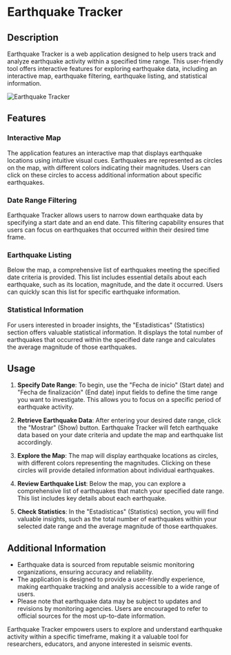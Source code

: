 # Earthquake Tracker

## Description

Earthquake Tracker is a web application designed to help users track and analyze earthquake activity within a specified time range. This user-friendly tool offers interactive features for exploring earthquake data, including an interactive map, earthquake filtering, earthquake listing, and statistical information.

![Earthquake Tracker](earthquake_tracker_screenshot.png)

## Features

### Interactive Map

The application features an interactive map that displays earthquake locations using intuitive visual cues. Earthquakes are represented as circles on the map, with different colors indicating their magnitudes. Users can click on these circles to access additional information about specific earthquakes.

### Date Range Filtering

Earthquake Tracker allows users to narrow down earthquake data by specifying a start date and an end date. This filtering capability ensures that users can focus on earthquakes that occurred within their desired time frame.

### Earthquake Listing

Below the map, a comprehensive list of earthquakes meeting the specified date criteria is provided. This list includes essential details about each earthquake, such as its location, magnitude, and the date it occurred. Users can quickly scan this list for specific earthquake information.

### Statistical Information

For users interested in broader insights, the "Estadísticas" (Statistics) section offers valuable statistical information. It displays the total number of earthquakes that occurred within the specified date range and calculates the average magnitude of those earthquakes.

## Usage

1. **Specify Date Range**: To begin, use the "Fecha de inicio" (Start date) and "Fecha de finalización" (End date) input fields to define the time range you want to investigate. This allows you to focus on a specific period of earthquake activity.

2. **Retrieve Earthquake Data**: After entering your desired date range, click the "Mostrar" (Show) button. Earthquake Tracker will fetch earthquake data based on your date criteria and update the map and earthquake list accordingly.

3. **Explore the Map**: The map will display earthquake locations as circles, with different colors representing the magnitudes. Clicking on these circles will provide detailed information about individual earthquakes.

4. **Review Earthquake List**: Below the map, you can explore a comprehensive list of earthquakes that match your specified date range. This list includes key details about each earthquake.

5. **Check Statistics**: In the "Estadísticas" (Statistics) section, you will find valuable insights, such as the total number of earthquakes within your selected date range and the average magnitude of those earthquakes.

## Additional Information

- Earthquake data is sourced from reputable seismic monitoring organizations, ensuring accuracy and reliability.
- The application is designed to provide a user-friendly experience, making earthquake tracking and analysis accessible to a wide range of users.
- Please note that earthquake data may be subject to updates and revisions by monitoring agencies. Users are encouraged to refer to official sources for the most up-to-date information.

Earthquake Tracker empowers users to explore and understand earthquake activity within a specific timeframe, making it a valuable tool for researchers, educators, and anyone interested in seismic events.
